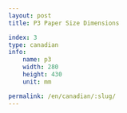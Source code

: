 ```yaml
---
layout: post
title: P3 Paper Size Dimensions

index: 3
type: canadian
info:
    name: p3
    width: 280
    height: 430
    unit: mm

permalink: /en/canadian/:slug/
---
```



